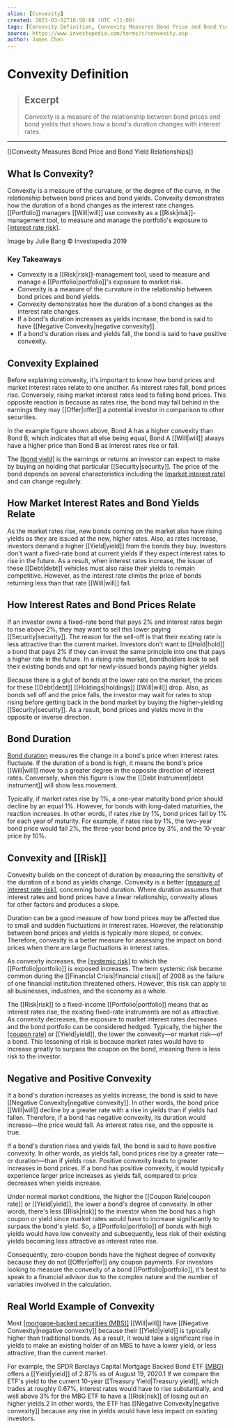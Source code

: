 ```yaml
---
alias: [Convexity]
created: 2021-03-02T18:58:08 (UTC +11:00)
tags: [Convexity Definition, Convexity Measures Bond Price and Bond Yield Relationships]
source: https://www.investopedia.com/terms/c/convexity.asp
author: James Chen
---
```


# Convexity Definition

> ## Excerpt
> Convexity is a measure of the relationship between bond prices and bond yields that shows how a bond's duration changes with interest rates.

---

[[Convexity Measures Bond Price and Bond Yield Relationships]]
## What Is Convexity?

Convexity is a measure of the curvature, or the degree of the curve, in the relationship between bond prices and bond yields. Convexity demonstrates how the duration of a bond changes as the interest rate changes. [[Portfolio]] managers [[Will|will]] use convexity as a [[Risk|risk]]-management tool, to measure and manage the portfolio's exposure to [[interest rate risk]](https://www.investopedia.com/terms/i/interestraterisk.asp).

Image by Julie Bang © Investopedia 2019

### Key Takeaways

-   Convexity is a [[Risk|risk]]-management tool, used to measure and manage a [[Portfolio|portfolio]]'s exposure to market risk.
-   Convexity is a measure of the curvature in the relationship between bond prices and bond yields.
-   Convexity demonstrates how the duration of a bond changes as the interest rate changes.
-   If a bond's duration increases as yields increase, the bond is said to have [[Negative Convexity|negative convexity]].
-   If a bond's duration rises and yields fall, the bond is said to have positive convexity.

## Convexity Explained

Before explaining convexity, it's important to know how bond prices and market interest rates relate to one another. As interest rates fall, bond prices rise. Conversely, rising market interest rates lead to falling bond prices. This opposite reaction is because as rates rise, the bond may fall behind in the earnings they may [[Offer|offer]] a potential investor in comparison to other securities.

In the example figure shown above, Bond A has a higher convexity than Bond B, which indicates that all else being equal, Bond A [[Will|will]] always have a higher price than Bond B as interest rates rise or fall.

The [[bond yield]](https://www.investopedia.com/terms/b/bond-[[Yield|yield]].asp) is the earnings or returns an investor can expect to make by buying an holding that particular [[Security|security]]. The price of the bond depends on several characteristics including the [[market interest rate]](https://www.investopedia.com/terms/i/interestrate.asp) and can change regularly.

## How Market Interest Rates and Bond Yields Relate

As the market rates rise, new bonds coming on the market also have rising yields as they are issued at the new, higher rates. Also, as rates increase, investors demand a higher [[Yield|yield]] from the bonds they buy. Investors don't want a fixed-rate bond at current yields if they expect interest rates to rise in the future. As a result, when interest rates increase, the issuer of these [[Debt|debt]] vehicles must also raise their yields to remain competitive. However, as the interest rate climbs the price of bonds returning less than that rate [[Will|will]] fall.

## How Interest Rates and Bond Prices Relate

If an investor owns a fixed-rate bond that pays 2% and interest rates begin to rise above 2%, they may want to sell this lower paying [[Security|security]]. The reason for the sell-off is that their existing rate is less attractive than the current market. Investors don't want to [[Hold|hold]] a bond that pays 2% if they can invest the same principle into one that pays a higher rate in the future. In a rising rate market, bondholders look to sell their existing bonds and opt for newly-issued bonds paying higher yields.

Because there is a glut of bonds at the lower rate on the market, the prices for these [[Debt|debt]] [[Holdings|holdings]] [[Will|will]] drop. Also, as bonds sell off and the price falls, the investor may wait for rates to stop rising before getting back in the bond market by buying the higher-yielding [[Security|security]]. As a result, bond prices and yields move in the opposite or inverse direction.

## Bond Duration

[Bond duration](https://www.investopedia.com/terms/d/duration.asp) measures the change in a bond's price when interest rates fluctuate. If the duration of a bond is high, it means the bond's price [[Will|will]] move to a greater degree in the opposite direction of interest rates. Conversely, when this figure is low the [[Debt Instrument|debt instrument]] will show less movement.

Typically, if market rates rise by 1%, a one-year maturity bond price should decline by an equal 1%. However, for bonds with long-dated maturities, the reaction increases. In other words, if rates rise by 1%, bond prices fall by 1% for each year of maturity. For example, if rates rise by 1%, the two-year bond price would fall 2%, the three-year bond price by 3%, and the 10-year price by 10%.

## Convexity and [[Risk]]

Convexity builds on the concept of duration by measuring the sensitivity of the duration of a bond as yields change. Convexity is a better [[measure of interest rate risk]](https://www.investopedia.com/terms/c/convexity-adjustment.asp), concerning bond duration. Where duration assumes that interest rates and bond prices have a linear relationship, convexity allows for other factors and produces a slope.

Duration can be a good measure of how bond prices may be affected due to small and sudden fluctuations in interest rates. However, the relationship between bond prices and yields is typically more sloped, or convex. Therefore, convexity is a better measure for assessing the impact on bond prices when there are large fluctuations in interest rates.

As convexity increases, the [[systemic risk]](https://www.investopedia.com/terms/s/systemic-[[Risk|risk]].asp) to which the [[Portfolio|portfolio]] is exposed increases. The term systemic risk became common during the [[Financial Crisis|financial crisis]] of 2008 as the failure of one financial institution threatened others. However, this risk can apply to all businesses, industries, and the economy as a whole.

The [[Risk|risk]] to a fixed-income [[Portfolio|portfolio]] means that as interest rates rise, the existing fixed-rate instruments are not as attractive. As convexity decreases, the exposure to market interest rates decreases and the bond portfolio can be considered hedged. Typically, the higher the [[coupon rate]](https://www.investopedia.com/terms/c/coupon-rate.asp) or [[Yield|yield]], the lower the convexity—or market risk—of a bond. This lessening of risk is because market rates would have to increase greatly to surpass the coupon on the bond, meaning there is less risk to the investor.

## Negative and Positive Convexity

If a bond's duration increases as yields increase, the bond is said to have [[Negative Convexity|negative convexity]]. In other words, the bond price [[Will|will]] decline by a greater rate with a rise in yields than if yields had fallen. Therefore, if a bond has negative convexity, its duration would increase—the price would fall. As interest rates rise, and the opposite is true.

If a bond's duration rises and yields fall, the bond is said to have positive convexity. In other words, as yields fall, bond prices rise by a greater rate—or duration—than if yields rose. Positive convexity leads to greater increases in bond prices. If a bond has positive convexity, it would typically experience larger price increases as yields fall, compared to price decreases when yields increase.

Under normal market conditions, the higher the [[Coupon Rate|coupon rate]] or [[Yield|yield]], the lower a bond's degree of convexity. In other words, there's less [[Risk|risk]] to the investor when the bond has a high coupon or yield since market rates would have to increase significantly to surpass the bond's yield. So, a [[Portfolio|portfolio]] of bonds with high yields would have low convexity and subsequently, less risk of their existing yields becoming less attractive as interest rates rise.

Consequently, zero-coupon bonds have the highest degree of convexity because they do not [[Offer|offer]] any coupon payments. For investors looking to measure the convexity of a bond [[Portfolio|portfolio]], it's best to speak to a financial advisor due to the complex nature and the number of variables involved in the calculation.

## Real World Example of Convexity

Most [[mortgage-backed securities (MBS)]](https://www.investopedia.com/terms/m/mbs.asp) [[Will|will]] have [[Negative Convexity|negative convexity]] because their [[Yield|yield]] is typically higher than traditional bonds. As a result, it would take a significant rise in yields to make an existing holder of an MBS to have a lower yield, or less attractive, than the current market.

For example, the SPDR Barclays Capital Mortgage Backed Bond ETF [(MBG)](https://www.investopedia.com/markets/[[Quote|quote]]?tvwidgetsymbol=mbg) offers a [[Yield|yield]] of 2.87% as of August 19, 2020.1 If we compare the ETF's yield to the current 10-year [[Treasury Yield|Treasury yield]], which trades at roughly 0.67%, interest rates would have to rise substantially, and well above 3% for the MBG ETF to have a [[Risk|risk]] of losing out on higher yields.2 In other words, the ETF has [[Negative Convexity|negative convexity]] because any rise in yields would have less impact on existing investors.
